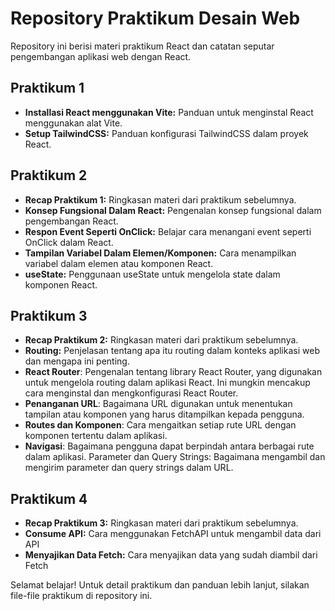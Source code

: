 # Repository Praktikum Desain Web

Repository ini berisi materi praktikum React dan catatan seputar pengembangan
aplikasi web dengan React.

## Praktikum 1

- **Installasi React menggunakan Vite:** Panduan untuk menginstal React
  menggunakan alat Vite.
- **Setup TailwindCSS:** Panduan konfigurasi TailwindCSS dalam proyek React.

## Praktikum 2

- **Recap Praktikum 1:** Ringkasan materi dari praktikum sebelumnya.
- **Konsep Fungsional Dalam React:** Pengenalan konsep fungsional dalam
  pengembangan React.
- **Respon Event Seperti OnClick:** Belajar cara menangani event seperti OnClick
  dalam React.
- **Tampilan Variabel Dalam Elemen/Komponen:** Cara menampilkan variabel dalam
  elemen atau komponen React.
- **useState:** Penggunaan useState untuk mengelola state dalam komponen React.

## Praktikum 3

- **Recap Praktikum 2:** Ringkasan materi dari praktikum sebelumnya.
- **Routing:** Penjelasan tentang apa itu routing dalam konteks aplikasi web dan
  mengapa ini penting.
- **React Router**: Pengenalan tentang library React Router, yang digunakan
  untuk mengelola routing dalam aplikasi React. Ini mungkin mencakup cara
  menginstal dan mengkonfigurasi React Router.
- **Penanganan URL**: Bagaimana URL digunakan untuk menentukan tampilan atau
  komponen yang harus ditampilkan kepada pengguna.
- **Routes dan Komponen**: Cara mengaitkan setiap rute URL dengan komponen
  tertentu dalam aplikasi.
- **Navigasi**: Bagaimana pengguna dapat berpindah antara berbagai rute dalam
  aplikasi. Parameter dan Query Strings: Bagaimana mengambil dan mengirim
  parameter dan query strings dalam URL.

## Praktikum 4

- **Recap Praktikum 3:** Ringkasan materi dari praktikum sebelumnya.
- **Consume API:** Cara menggunakan FetchAPI untuk mengambil data dari API
- **Menyajikan Data Fetch:** Cara menyajikan data yang sudah diambil dari Fetch

Selamat belajar! Untuk detail praktikum dan panduan lebih lanjut, silakan
file-file praktikum di repository ini.

